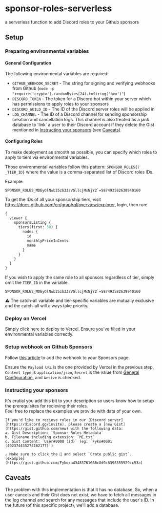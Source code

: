 # sponsor-roles-serverless
a serverless function to add Discord roles to your Github sponsors

## Setup

### Preparing environmental variables

#### General Configuration
The following environmental variables are required:
- `GITHUB_WEBHOOK_SECRET` - The string for signing and verifying webhooks from Github (`node -p "require('crypto').randomBytes(24).toString('hex')"`)
- `DISCORD_TOKEN` - The token for a Discord bot within your server which has permissions to apply roles to your sponsors
- `DISCORD_GUILD_ID` - The ID of the Discord server roles will be applied in
- `LOG_CHANNEL` - The ID of a Discord channel for sending sponsorship creation and cancellation logs. This channel is also treated as a jank database to 'link' a user to their Discord account if they delete the Gist mentioned in [Instructing your sponsors](#instructing-your-sponsors) (see [Caveats](#caveats)).

#### Configuring Roles
To make deployment as smooth as possible, you can specify which roles to apply to tiers via environmental variables.

Those environmental variables follow this pattern:
`SPONSOR_ROLES{?_TIER_ID}` where the value is a comma-separated list of Discord roles IDs.   

Example:  
```
SPONSOR_ROLES_MDEyOlNwb25zb3JzVGllcjMxNjY2`=587493582638940160
```

To get the IDs of all your sponsorship tiers, visit https://docs.github.com/en/graphql/overview/explorer, login, then run:
```graphql
{
  viewer {
    sponsorsListing {
      tiers(first: 50) {
        nodes {
          id
          monthlyPriceInCents
          name
        }
      }
    }
  }
}
```

If you wish to apply the same role to all sponsors regardless of tier, simply omit the `TIER_ID` in the variable.
```
SPONSOR_ROLES_MDEyOlNwb25zb3JzVGllcjMxNjY2`=587493582638940160
```

⚠ The catch-all variable and tier-specific variables are mutually exclusive and the catch-all will always take priority.

### Deploy on Vercel
Simply click [here](https://vercel.com/new/git/external?repository-url=https%3A%2F%2Fgithub.com%2Fsponsor-roles%2Fsponsor-roles-serverless&env=GITHUB_WEBHOOK_SECRET,DISCORD_TOKEN,DISCORD_GUILD_ID,LOG_CHANNEL&project-name=sponsor-roles-serverless) to deploy to Vercel. Ensure you've filled in your environmental variables correctly.


### Setup webhook on Github Sponsors
Follow [this article](https://docs.github.com/en/github/supporting-the-open-source-community-with-github-sponsors/configuring-webhooks-for-events-in-your-sponsored-account) to add the webhook to your Sponsors page.

Ensure the `Payload URL` is the one provided by Vercel in the previous step, `Content type` is `application/json`, `Secret` is the value from [General Configuration](#general-configuration), and `Active` is checked.

### Instructing your sponsors
It's crutial you add this bit to your description so users know how to setup the prerequisites for recieving their roles.  
Feel free to replace the examples we provide with data of your own.
```
If you'd like to recieve roles in our [Discord server](https://discord.gg/invite), please create a [new Gist](https://gist.github.com/new) with the following data:  
a. Gist Description: `Sponsor Roles Metadata`  
b. Filename including extension: `ME.txt`  
c. Gist Content: `User#0000 (id)` (eg: `Fyko#0001 (492374435274162177)`)

⚠ Make sure to click the 🔽 and select `Crate public gist`.  
[example](https://gist.github.com/Fyko/a43483761666c8d9c6396355929cc93a)
```

## Caveats
The problem with this implementation is that it has no database. So, when a user cancels and their Gist does not exist, we have to fetch all messages in the log channel and search for any messages that include the user's ID.
In the future (of this specific project), we'll add a database.